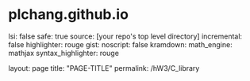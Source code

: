 # plchang.github.io

lsi: false
safe: true
source: [your repo's top level directory]
incremental: false
highlighter: rouge
gist:
  noscript: false
kramdown:
  math_engine: mathjax
  syntax_highlighter: rouge
  
layout: page
title: "PAGE-TITLE"
permalink: /hW3/C_library
